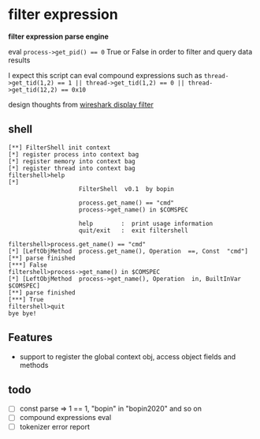# filter expression

**filter expression parse engine**

eval `process->get_pid() == 0`  True or False in order to filter and query data results

I expect this script can eval compound expressions such as `thread->get_tid(1,2) == 1 || thread->get_tid(1,2) == 0 || thread->get_tid(12,2) == 0x10` 

design thoughts from [wireshark  display filter](https://www.wireshark.org/docs/wsug_html_chunked/ChWorkBuildDisplayFilterSection.html)

## shell
```
[**] FilterShell init context
[*] register process into context bag
[*] register memory into context bag
[*] register thread into context bag
filtershell>help
[*]
                    FilterShell  v0.1  by bopin

                    process.get_name() == "cmd"
                    process->get_name() in $COMSPEC

                    help        :  print usage information
                    quit/exit   :  exit filtershell

filtershell>process.get_name() == "cmd"
[*] [LeftObjMethod  process.get_name(), Operation  ==, Const  "cmd"]
[**] parse finished
[***] False
filtershell>process->get_name() in $COMSPEC
[*] [LeftObjMethod  process->get_name(), Operation  in, BuiltInVar  $COMSPEC]
[**] parse finished
[***] True
filtershell>quit
bye bye!
```


## Features

* support to register the global context obj, access object fields and methods



## todo

- [ ] const parse  =>  1 == 1, "bopin" in "bopin2020" and so on
- [ ] compound expressions eval
- [ ] tokenizer error report
